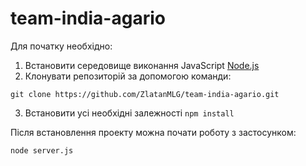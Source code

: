 # team-india-agario

Для початку необхідно:

 1. Встановити середовище виконання JavaScript [Node.js](https://nodejs.org/uk/)
 2. Клонувати репозиторій за допомогою команди:
```
git clone https://github.com/ZlatanMLG/team-india-agario.git
```
 3. Встановити усі необхідні залежності ```npm install```

Після встановлення проекту можна почати роботу з застосунком:

```node server.js```

